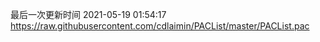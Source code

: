 最后一次更新时间 2021-05-19 01:54:17
https://raw.githubusercontent.com/cdlaimin/PACList/master/PACList.pac

